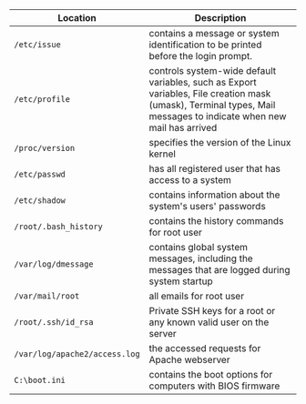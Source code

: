 |              Location           |                                                                	Description                                                                                            |
|---------------------------------|------------------------------------------------------------------------------------------------------------------------------------------------------------------------|
|  `/etc/issue`                   | contains a message or system identification to be printed before the login prompt.                                                                                     |
|  `/etc/profile`                 | controls system-wide default variables, such as Export variables, File creation mask (umask), Terminal types, Mail messages to indicate when new mail has arrived      |
|  `/proc/version`                |  specifies the version of the Linux kernel                                                                                                                             |                                                                                                                           |
|  `/etc/passwd`                  |  has all registered user that has access to a system                                                                                                                   |
|  `/etc/shadow`                  |  contains information about the system's users' passwords                                                                                                              |
|  `/root/.bash_history`          |  contains the history commands for root user                                                                                                                           |
|  `/var/log/dmessage`            |  contains global system messages, including the messages that are logged during system startup                                                                         |
|  `/var/mail/root`               |  all emails for root user                                                                                                                                              |
|  `/root/.ssh/id_rsa`            |  Private SSH keys for a root or any known valid user on the server                                                                                                     |
|  `/var/log/apache2/access.log`  |  the accessed requests for Apache  webserver                                                                                                                           |
|  `C:\boot.ini`                  |  contains the boot options for computers with BIOS firmware                                                                                                            |
